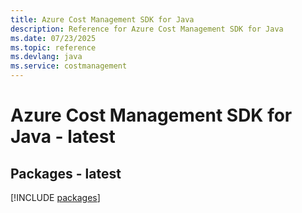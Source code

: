 ```yaml
---
title: Azure Cost Management SDK for Java
description: Reference for Azure Cost Management SDK for Java
ms.date: 07/23/2025
ms.topic: reference
ms.devlang: java
ms.service: costmanagement
---
```

# Azure Cost Management SDK for Java - latest
## Packages - latest
[!INCLUDE [packages](cost-management-index.md)]